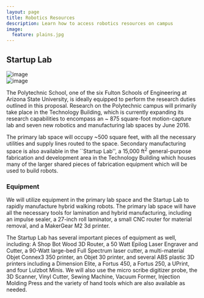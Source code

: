 ```yaml
---
layout: page
title: Robotics Resources
description: Learn how to access robotics resources on campus
image:
  feature: plains.jpg
---
```


Startup Lab
-----------

<div class="row">
<div class="col-sm-6">
<img class="img-responsive" src="{{site.base_path}}/assets/images/startuplab1.jpg" alt="image">
</div>
<div class="col-sm-6">
<img class="img-responsive" src="{{site.base_path}}/assets/images/startuplab2.jpg" alt="image">
</div>
</div>

The Polytechnic School, one of the six Fulton Schools of Engineering at Arizona State University, is ideally equipped to perform the research duties outlined in this proposal.  Research on the Polytechnic campus will primarily take place in the Technology Building, which is currently expanding its research capabilities to encompass an ~ 875 square-foot motion-capture lab and seven new robotics and manufacturing lab spaces by June 2016.  

The primary lab space will occupy ~500 square feet, with all the necessary utilities and supply lines routed to the space.  Secondary manufacturing space is also available in the ``Startup Lab'', a 15,000 ft$^2$ general-purpose fabrication and development area in the Technology Building which houses many of the larger shared pieces of fabrication equipment which will be used to build robots.


### Equipment

We will utilize equipment in the primary lab space and the Startup Lab to rapidly manufacture hybrid walking robots.  The primary lab space will have all the necessary tools for lamination and hybrid manufacturing, including an impulse sealer, a 27-inch roll laminator, a small CNC router for material removal, and a MakerGear M2 3d printer.

The Startup Lab has several important pieces of equipment as well, including: A Shop Bot Wood 3D Router, a 50 Watt Epilog Laser Engraver and Cutter, a 90-Watt large-bed Full Spectrum laser cutter, a multi-material Objet Connex3 350 printer, an Objet 30 printer, and several ABS plastic 3D printers including a Dimension Elite, a Fortus 450, a Fortus 250, a UPrint, and four Lulzbot Minis.  We will also use the micro scribe digitizer probe, the 3D Scanner, Vinyl Cutter, Sewing Machine, Vacuum Former, Injection Molding Press and the variety of hand tools which are also available as needed.
